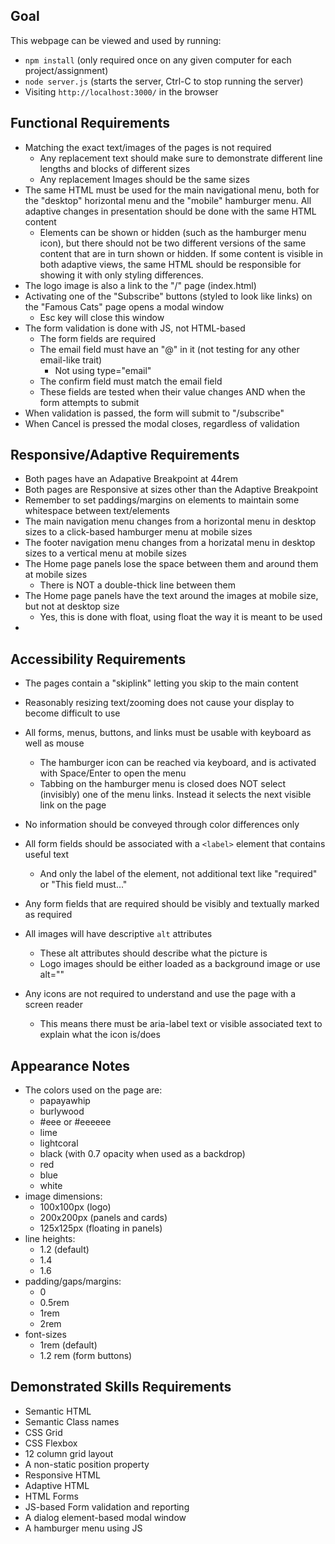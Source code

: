 ## Goal

This webpage can be viewed and used by running:
- `npm install` (only required once on any given computer for each project/assignment)
- `node server.js` (starts the server, Ctrl-C to stop running the server)
- Visiting `http://localhost:3000/` in the browser

## Functional Requirements

- Matching the exact text/images of the pages is not required
  - Any replacement text should make sure to demonstrate different line lengths and blocks of different sizes
  - Any replacement Images should be the same sizes
- The same HTML must be used for the main navigational menu, both for the "desktop" horizontal menu and the "mobile" hamburger menu. All adaptive changes in presentation should be done with the same HTML content 
  - Elements can be shown or hidden (such as the hamburger menu icon), but there should not be two different versions of the same content that are in turn shown or hidden. If some content is visible in both adaptive views, the same HTML should be responsible for showing it with only styling differences.
- The logo image is also a link to the "/" page (index.html)
- Activating one of the "Subscribe" buttons (styled to look like links) on the "Famous Cats" page opens a modal window
  - Esc key will close this window
- The form validation is done with JS, not HTML-based
  - The form fields are required
  - The email field must have an "@" in it (not testing for any other email-like trait)
    - Not using type="email"
  - The confirm field must match the email field
  - These fields are tested when their value changes AND when the form attempts to submit
- When validation is passed, the form will submit to "/subscribe"
- When Cancel is pressed the modal closes, regardless of validation

## Responsive/Adaptive Requirements

- Both pages have an Adapative Breakpoint at 44rem
- Both pages are Responsive at sizes other than the Adaptive Breakpoint
- Remember to set paddings/margins on elements to maintain some whitespace between text/elements
- The main navigation menu changes from a horizontal menu in desktop sizes to a click-based hamburger menu at mobile sizes
- The footer navigation menu changes from a horizatal menu in desktop sizes to a vertical menu at mobile sizes
- The Home page panels lose the space between them and around them at mobile sizes
  - There is NOT a double-thick line between them
- The Home page panels have the text around the images at mobile size, but not at desktop size
  - Yes, this is done with float, using float the way it is meant to be used
- 

## Accessibility Requirements

- The pages contain a "skiplink" letting you skip to the main content

- Reasonably resizing text/zooming does not cause your display to become difficult to use

- All forms, menus, buttons, and links must be usable with keyboard as well as mouse
  - The hamburger icon can be reached via keyboard, and is activated with Space/Enter to open the menu
  - Tabbing on the hamburger menu is closed does NOT select (invisibly) one of the menu links. Instead it selects the next visible link on the page

- No information should be conveyed through color differences only

- All form fields should be associated with a `<label>` element that contains useful text
  - And only the label of the element, not additional text like "required" or "This field must..."

- Any form fields that are required should be visibly and textually marked as required

- All images will have descriptive `alt` attributes
  - These alt attributes should describe what the picture is
  - Logo images should be either loaded as a background image or use alt=""

- Any icons are not required to understand and use the page with a screen reader
  - This means there must be aria-label text or visible associated text to explain what the icon is/does

## Appearance Notes

- The colors used on the page are:
  - papayawhip 
  - burlywood
  - #eee or #eeeeee
  - lime
  - lightcoral
  - black (with 0.7 opacity when used as a backdrop)
  - red
  - blue
  - white
- image dimensions:
  - 100x100px (logo)
  - 200x200px (panels and cards)
  - 125x125px (floating in panels)
- line heights:
  - 1.2 (default)
  - 1.4
  - 1.6
- padding/gaps/margins:
  - 0
  - 0.5rem
  - 1rem
  - 2rem
- font-sizes
  - 1rem (default)
  - 1.2 rem (form buttons)

## Demonstrated Skills Requirements
- Semantic HTML
- Semantic Class names
- CSS Grid
- CSS Flexbox
- 12 column grid layout
- A non-static position property
- Responsive HTML
- Adaptive HTML
- HTML Forms
- JS-based Form validation and reporting
- A dialog element-based modal window
- A hamburger menu using JS



